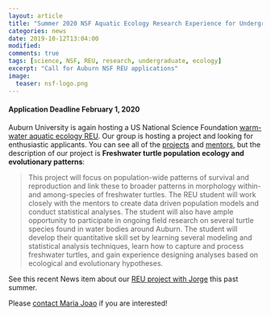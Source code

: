```yaml
---
layout: article
title: "Summer 2020 NSF Aquatic Ecology Research Experience for Undergraduates"
categories: news
date: 2019-10-12T13:04:00
modified:
comments: true
tags: [science, NSF, REU, research, undergraduate, ecology]
excerpt: "Call for Auburn NSF REU applications"
image:
  teaser: nsf-logo.png
---
```


#### Application Deadline February 1, 2020

Auburn University is again hosting a US National Science Foundation [warm-water aquatic ecology REU](https://wilsonlab.com/reu/index.html). Our group is hosting a project and looking for enthusiastic applicants. You can see all of the [projects](https://wilsonlab.com/reu/projects.html) and [mentors](https://wilsonlab.com/reu/mentors.html), but the description of our project is __Freshwater turtle population ecology and evolutionary patterns__:

>This project will focus on population-wide patterns of survival and reproduction and link these to broader patterns in morphology within- and among-species of freshwater turtles. The REU student will work closely with the mentors to create data driven population models and conduct statistical analyses. The student will also have ample opportunity to participate in ongoing field research on several turtle species found in water bodies around Auburn. The student will develop their quantitative skill set by learning several modeling and statistical analysis techniques, learn how to capture and process freshwater turtles, and gain experience designing analyses based on ecological and evolutionary hypotheses.


See this recent News item about our [REU project with Jorge](/news/JorgeREUposter2019) this past summer.


Please [contact Maria Joao](mailto:mjj0028@auburn.edu) if you are interested!

